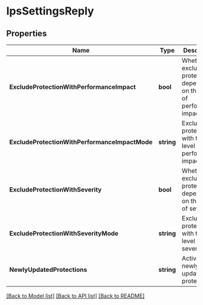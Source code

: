 # IpsSettingsReply

## Properties
Name | Type | Description | Notes
------------ | ------------- | ------------- | -------------
**ExcludeProtectionWithPerformanceImpact** | **bool** | Whether to exclude protections depending on their level of performance impact. | [optional] [default to null]
**ExcludeProtectionWithPerformanceImpactMode** | **string** | Exclude protections with this level of performance impact. | [optional] [default to null]
**ExcludeProtectionWithSeverity** | **bool** | Whether to exclude protections depending on their level of severity. | [optional] [default to null]
**ExcludeProtectionWithSeverityMode** | **string** | Exclude protections with this level of severity. | [optional] [default to null]
**NewlyUpdatedProtections** | **string** | Activation of newly updated protections. | [optional] [default to null]

[[Back to Model list]](../README.md#documentation-for-models) [[Back to API list]](../README.md#documentation-for-api-endpoints) [[Back to README]](../README.md)


